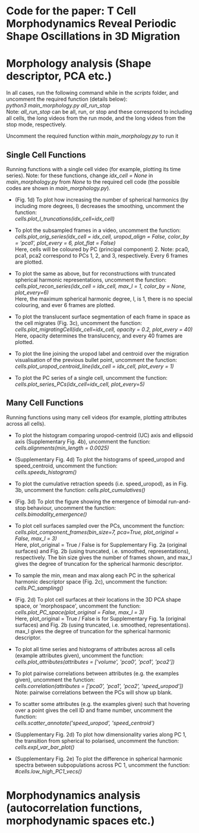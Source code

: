 # Code for the paper: T Cell Morphodynamics Reveal Periodic Shape Oscillations in 3D Migration


# Morphology analysis (Shape descriptor, PCA etc.)

In all cases, run the following command while in the *scripts* folder, and uncomment the required function (details below):\
*python3 main_morphology.py all_run_stop*\
Note: *all_run_stop* can be all, run, or stop and these correspond to including all cells, the long videos from the run mode, and the long videos from the stop mode, respectively.

Uncomment the required function within *main_morphology.py* to run it


## Single Cell Functions
Running functions with a single cell video (for example, plotting its time series). Note: for these functions, change *idx_cell = None* in *main_morphology.py* from *None* to the required cell code (the possible codes are shown in *main_morphology.py*).

* (Fig. 1d) To plot how increasing the number of spherical harmonics (by including more degrees, l) decreases the smoothing, uncomment the function:\
*cells.plot_l_truncations(idx_cell=idx_cell)*

* To plot the subsampled frames in a video, uncomment the function:\
*cells.plot_orig_series(idx_cell = idx_cell, uropod_align = False, color_by = 'pca1', plot_every = 6, plot_flat = False)*\
Here, cells will be coloured by PC (principal component) 2. Note: pca0, pca1, pca2 correspond to PCs 1, 2, and 3, respectively. Every 6 frames are plotted.

* To plot the same as above, but for reconstructions with truncated spherical harmonic representations, uncomment the function:\
*cells.plot_recon_series(idx_cell = idx_cell, max_l = 1, color_by = None, plot_every=6)*\
Here, the maximum spherical harmonic degree, l, is 1, there is no special colouring, and ever 6 frames are plotted.

* To plot the translucent surface segmentation of each frame in space as the cell migrates (Fig. 3c), uncomment the function:\
*cells.plot_migratingCell(idx_cell=idx_cell, opacity = 0.2, plot_every = 40)*\
Here, opacity determines the translucency, and every 40 frames are plotted.

* To plot the line joining the uropod label and centroid over the migration visualisation of the previous bullet point, uncomment the function:\
*cells.plot_uropod_centroid_line(idx_cell = idx_cell, plot_every = 1)*

* To plot the PC series of a single cell, uncomment the function:\
*cells.plot_series_PCs(idx_cell=idx_cell, plot_every=5)*



## Many Cell Functions
Running functions using many cell videos (for example, plotting attributes across all cells).

* To plot the histogram comparing uropod-centroid (UC) axis and ellipsoid axis (Supplementary Fig. 4b), uncomment the function:\
*cells.alignments(min_length = 0.0025)*

* (Supplementary Fig. 4d) To plot the histograms of speed_uropod and speed_centroid, uncomment the function:\
*cells.speeds_histogram()*

* To plot the cumulative retraction speeds (i.e. speed_uropod), as in Fig. 3b, uncomment the function:
*cells.plot_cumulatives()*

* (Fig. 3d) To plot the figure showing the emergence of bimodal run-and-stop behaviour, uncomment the function:\
*cells.bimodality_emergence()*

* To plot cell surfaces sampled over the PCs, uncomment the function:\
*cells.plot_component_frames(bin_size=7, pca=True, plot_original = False, max_l = 3)*\
Here, plot_original = True / False is for Supplementary Fig. 2a (original surfaces) and Fig. 2b (using truncated, i.e. smoothed, representations), respectively. The bin size gives the number of frames shown, and max_l gives the degree of truncation for the spherical harmonic descriptor.

* To sample the min, mean and max along each PC in the spherical harmonic descriptor space (Fig. 2c), uncomment the function:\
*cells.PC_sampling()*

* (Fig. 2d) To plot cell surfaces at their locations in the 3D PCA shape space, or 'morphospace', uncomment the function:\
*cells.plot_PC_space(plot_original = False, max_l = 3)*\
Here, plot_original = True / False is for Supplementary Fig. 1a (original surfaces) and Fig. 2b (using truncated, i.e. smoothed, representations). max_l gives the degree of truncation for the spherical harmonic descriptor.


* To plot all time series and histograms of attributes across all cells (example attributes given), uncomment the function:\
*cells.plot_attributes(attributes = ['volume', 'pca0', 'pca1', 'pca2'])*

* To plot pairwise correlations between attributes (e.g. the examples given), uncomment the function:\
*cells.correlation(attributes = ['pca0', 'pca1', 'pca2', 'speed_uropod'])*\
Note: pairwise correlations between the PCs will show up blank.


* To scatter some attributes (e.g. the examples given) such that hovering over a point gives the cell ID and frame number, uncomment the function:\
*cells.scatter_annotate('speed_uropod', 'speed_centroid')*

* (Supplementary Fig. 2d) To plot how dimensionality varies along PC 1, the transition from spherical to polarised, uncomment the function:\
*cells.expl_var_bar_plot()*

* (Supplementary Fig. 2e) To plot the difference in spherical harmonic spectra between subpopulations across PC 1, uncomment the function:\
*#cells.low_high_PC1_vecs()*


# Morphodynamics analysis (autocorrelation functions, morphodynamic spaces etc.)

